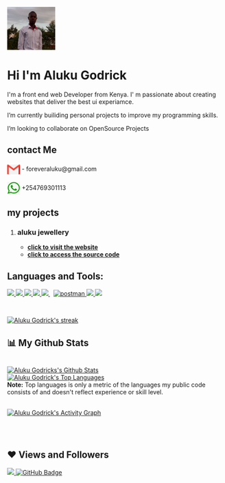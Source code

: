 <!-- @format -->

<a href="#"><img width="auto" height="100px" src="./images/profile.jpg" /></a>

<h1 align="left">Hi  I'm Aluku Godrick</h1>
<p align="left">I'm a front end web Developer from Kenya. I' m passionate about creating websites that deliver the best ui experiamce.</p>
<p align="left">I’m currently builiding personal projects to improve my programming skills.</p>
<p align="left">I’m looking to collaborate on OpenSource Projects</p>

## contact Me

  <p><img width="30px" height="30px" src="./images/email.png" /align="center"> - foreveraluku@gmail.com </p>
    <p><img width="30px" height="30px" src="./images/whatsapp.png" /align="center"> +254769301113 </p>

## my projects

1. ### aluku jewellery
   - **[click to visit the website](https://alukujewell.netlify.app)**
   - **[click to access the source code](https://github.com/aluku7-wq/jewellery)**

## Languages and Tools:

<p align="left"> 
    <a href="https://reactjs.org/" target="_blank"> <img src="https://img.icons8.com/color/48/000000/react-native.png"/> 
    <a href="https://developer.mozilla.org/en-US/docs/Web/JavaScript" target="_blank"> <img src="https://img.icons8.com/color/48/000000/javascript.png"/> </a> 
    <a href="https://www.w3.org/html/" target="_blank"> <img src="https://img.icons8.com/color/48/000000/html-5.png"/> </a> 
    <a href="https://www.w3schools.com/css/" target="_blank"> <img src="https://img.icons8.com/color/48/000000/css3.png"/> </a> 
    <a style="padding-right:8px;" href="https://nodejs.org" target="_blank"> <img src="https://img.icons8.com/color/48/000000/nodejs.png"/>
    <a href="https://postman.com" target="_blank"> <img src="https://www.vectorlogo.zone/logos/getpostman/getpostman-icon.svg" alt="postman" width="45" height="45"/> </a>   
    <a href="https://git-scm.com/" target="_blank"> <img src="https://img.icons8.com/color/48/000000/git.png"/> </a> 
    <a href="https://redux.js.org" target="_blank"> <img src="https://img.icons8.com/color/48/000000/redux.png"/> </a>
</p>

<!-- [![React Badge](https://img.shields.io/badge/-React-61DBFB?style=for-the-badge&labelColor=black&logo=react&logoColor=61DBFB)](#)  [![Javascript Badge](https://img.shields.io/badge/-Javascript-F0DB4F?style=for-the-badge&labelColor=black&logo=javascript&logoColor=F0DB4F)](#) [![Typescript Badge](https://img.shields.io/badge/-Typescript-007acc?style=for-the-badge&labelColor=black&logo=typescript&logoColor=007acc)](#) [![Nodejs Badge](https://img.shields.io/badge/-Nodejs-3C873A?style=for-the-badge&labelColor=black&logo=node.js&logoColor=3C873A)](#) [![GraphQL Badge](https://img.shields.io/badge/-GraphQl-e535ab?style=for-the-badge&labelColor=black&logo=node.js&logoColor=e535ab)](#) -->
<br/>

<p align="left">
    <a href="https://github.com/aluku7-wq/github-readme-streak-stats">
        <img title="🔥 Get streak stats for your profile at git.io/streak-stats" alt="Aluku Godrick's streak" src="https://github-readme-streak-stats.herokuapp.com/?user=aluku7-wq&theme=black-ice&hide_border=true&stroke=0000&background=060A0CD0"/>
    </a>
</p>

## 📊 My Github Stats

  <br/>
    <a href="https://github.com/aluku7-wq/github-readme-stats"><img alt="Aluku Godricks's Github Stats" src="https://github-readme-stats.vercel.app/api?username=aluku7-wq&show_icons=true&count_private=true&theme=react&hide_border=true&bg_color=0D1117" /></a>
    <br/>
  <a href="https://github.com/aluku7-wq/github-readme-stats"><img alt="Aluku Godrick's Top Languages" src="https://github-readme-stats.vercel.app/api/top-langs/?username=aluku7-wq&langs_count=8&count_private=true&layout=compact&theme=react&hide_border=true&bg_color=0D1117" /></a>
  <br/>
  <b>Note:</b> Top languages is only a metric of the languages my public code consists of and doesn't reflect experience or skill level.

<br/>
<br/>

<a href="https://github.com/aluku7-wq/github-readme-activity-graph"><img alt="Aluku Godrick's Activity Graph" src="https://activity-graph.herokuapp.com/graph?username=aluku7-wq&bg_color=0D1117&color=5BCDEC&line=5BCDEC&point=FFFFFF&hide_border=true" /></a>

<br/>
<br/>

## ❤ Views and Followers

<a href="https://github.com/Meghna-DAS/github-profile-views-counter">
    <img src="https://komarev.com/ghpvc/?username=aluku7-wq">
</a>
<a href="https://github.com/aluku7-wq?tab=followers"><img src="https://img.shields.io/github/followers/aluku7-wq?label=Followers&style=social" alt="GitHub Badge"></a>
